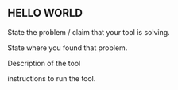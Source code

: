 ## HELLO WORLD

State the problem / claim that your tool is solving.

State where you found that problem.

Description of the tool

instructions to run the tool.

